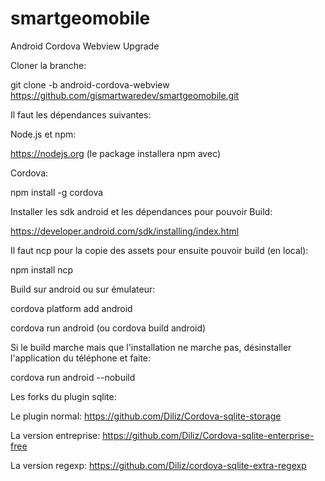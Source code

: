 # smartgeomobile

Android Cordova Webview Upgrade

Cloner la branche:

git clone -b android-cordova-webview https://github.com/gismartwaredev/smartgeomobile.git


Il faut les dépendances suivantes:

Node.js et npm: 

https://nodejs.org (le package installera npm avec)

Cordova:

npm install -g cordova

Installer les sdk android et les dépendances pour pouvoir Build:

https://developer.android.com/sdk/installing/index.html

Il faut ncp pour la copie des assets pour ensuite pouvoir build (en local):

npm install ncp

Build sur android ou sur émulateur:

cordova platform add android

cordova run android (ou cordova build android)

Si le build marche mais que l'installation ne marche pas, désinstaller l'application du téléphone et faite:

cordova run android --nobuild

Les forks du plugin sqlite:

Le plugin normal: https://github.com/Diliz/Cordova-sqlite-storage

La version entreprise: https://github.com/Diliz/Cordova-sqlite-enterprise-free

La version regexp: https://github.com/Diliz/cordova-sqlite-extra-regexp
